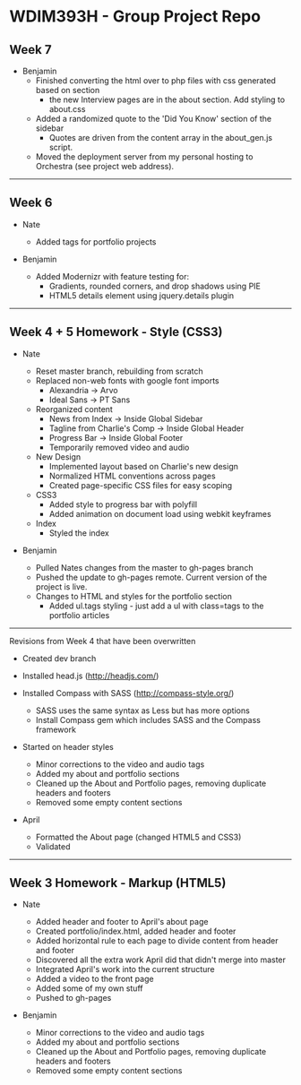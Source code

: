 # WDIM393H - Group Project Repo

## Week 7

  * Benjamin
    * Finished converting the html over to php files with css generated based on section
      * the new Interview pages are in the about section. Add styling to about.css
    * Added a randomized quote to the 'Did You Know' section of the sidebar
      * Quotes are driven from the content array in the about_gen.js script.
    * Moved the deployment server from my personal hosting to Orchestra (see project web address).
      
----------

## Week 6

  * Nate
    * Added tags for portfolio projects
    
  * Benjamin
    * Added Modernizr with feature testing for:
      * Gradients, rounded corners, and drop shadows using PIE
      * HTML5 details element using jquery.details plugin
    
----------

## Week 4 + 5 Homework - Style (CSS3)

  * Nate
    * Reset master branch, rebuilding from scratch
    * Replaced non-web fonts with google font imports
      * Alexandria -> Arvo
      * Ideal Sans -> PT Sans
    * Reorganized content
      * News from Index -> Inside Global Sidebar
      * Tagline from Charlie's Comp -> Inside Global Header
      * Progress Bar -> Inside Global Footer
      * Temporarily removed video and audio
    * New Design
      * Implemented layout based on Charlie's new design
      * Normalized HTML conventions across pages
      * Created page-specific CSS files for easy scoping
    * CSS3
      * Added style to progress bar with polyfill
      * Added animation on document load using webkit keyframes
    * Index
      * Styled the index

  * Benjamin
    * Pulled Nates changes from the master to gh-pages branch
    * Pushed the update to gh-pages remote. Current version of the project is live.
    * Changes to HTML and styles for the portfolio section
      * Added ul.tags styling - just add a ul with class=tags to the portfolio articles

----------

Revisions from Week 4 that have been overwritten

  * Created dev branch
  * Installed head.js (http://headjs.com/)
  * Installed Compass with SASS (http://compass-style.org/)
    * SASS uses the same syntax as Less but has more options
    * Install Compass gem which includes SASS and the Compass framework
  * Started on header styles
    * Minor corrections to the video and audio tags
    * Added my about and portfolio sections
    * Cleaned up the About and Portfolio pages, removing duplicate headers and footers
    * Removed some empty content sections

  * April
    * Formatted the About page (changed HTML5 and CSS3)
    * Validated

----------

## Week 3 Homework - Markup (HTML5)

  * Nate
    * Added header and footer to April's about page
    * Created portfolio/index.html, added header and footer
    * Added horizontal rule to each page to divide content from header and footer
    * Discovered all the extra work April did that didn't merge into master
    * Integrated April's work into the current structure
    * Added a video to the front page
    * Added some of my own stuff
    * Pushed to gh-pages

  * Benjamin
    * Minor corrections to the video and audio tags
    * Added my about and portfolio sections
    * Cleaned up the About and Portfolio pages, removing duplicate headers and footers
    * Removed some empty content sections
